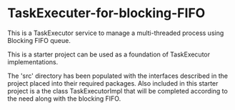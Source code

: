 # TaskExecuter-for-blocking-FIFO
This is a TaskExecutor service to manage a multi-threaded process using Blocking FIFO queue.

This is a starter project can be used as a foundation of TaskExecutor implementations. 

The 'src' directory has been populated with the interfaces described in the project 
placed into their required packages. Also included in this starter project is a the 
class TaskExecutorImpl that will be completed according to the need along with the blocking FIFO. 
